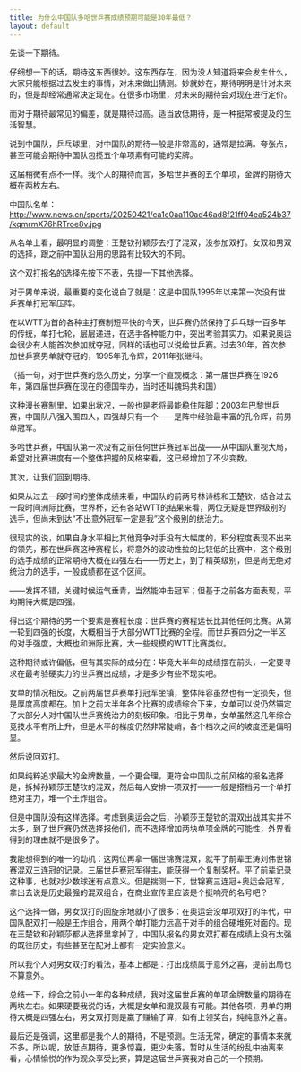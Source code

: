 ```yaml
---
title: 为什么中国队多哈世乒赛成绩预期可能是30年最低？
layout: default
---
```

先谈一下期待。

仔细想一下的话，期待这东西很妙。这东西存在，因为没人知道将来会发生什么，大家只能根据过去发生的事情，对未来做出猜测。妙就妙在，期待明明是针对未来的，但是却经常通常决定现在。在很多市场里，对未来的期待会对现在进行定价。

而对于期待最常见的偏差，就是期待过高。适当放低期待，是一种挺常被提及的生活智慧。

说到中国队，乒乓球里，对中国队的期待一般是非常高的，通常是拉满。夸张点，甚至可能会期待中国队包揽五个单项素有可能的奖牌。

这届稍微有点不一样。我个人的期待而言，多哈世乒赛的五个单项，金牌的期待大概在两枚左右。

中国队名单：
http://www.news.cn/sports/20250421/ca1c0aa110ad46ad8f21ff04ea524b37/kqmrmX76hRTroe8v.jpg

从名单上看，最明显的调整：王楚钦孙颖莎去打了混双，没参加双打。女双和男双的选择，跟之前中国队沿用的思路有比较大的不同。

这个双打报名的选择先按下不表，先提一下其他选择。


对于男单来说，最重要的变化说白了就是：这是中国队1995年以来第一次没有世乒赛单打冠军压阵。

在以WTT为首的各种主打赛制短平快的今天，世乒赛仍然保持了乒乓球一百多年的传统，单打七轮，层层递进，在选手各种能力中，突出考验其实力。如果说奥运会很少有人能首次参加就夺冠，同样的话也可以说给世乒赛。过去30年，首次参加世乒赛男单就夺冠的，1995年孔令辉，2011年张继科。

（插一句，对于世乒赛的悠久历史，分享一个直观概念：第一届世乒赛在1926年，第四届世乒赛在现在的德国举办，当时还叫魏玛共和国）

这种漫长赛制里，如果出状况，一般也是老将最能稳住阵脚：2003年巴黎世乒赛，中国队八强入围四人，四强却只有一个——是阵中经验最丰富的孔令辉，前男单冠军。

多哈世乒赛，中国队第一次没有之前任何世乒赛冠军出战——从中国队重视大局，希望对比赛进度有一个整体把握的风格来看，这已经增加了不少变数。

其次，让我们回到期待。

如果从过去一段时间的整体成绩来看，中国队的前两号林诗栋和王楚钦，结合过去一段时间洲际比赛，世界杯，还有各站WTT的结果来看，两位无疑是世界级别的选手，但尚未到达“不出意外冠军一定是我”这个级别的统治力。

很现实的说，如果自身水平相比其他竞争对手没有大幅度的，积分程度表现不出来的领先，那在世乒赛这种赛程长，将意外的波动性拉的比较低的比赛中，这个级别的选手成绩的正常期待大概在四强左右——历史上，到了精英级别，但是尚无绝对统治力的选手，一般成绩都在这个区间。

——发挥不错，关键时候运气垂青，当然能冲击冠军；但基于之前各方面表现，平均期待大概是四强。

得出这个期待的另一个要素是赛程长度：世乒赛的赛程远长比其他任何比赛。从第一轮到四强的长度，大概相当于大部分WTT比赛的全程。而世乒赛四分之一半区的对手强度，大概也和洲际比赛，大一些规模的WTT比赛类似。

这种期待或许偏低，但有其实际的成分在：毕竟大半年的成绩摆在前头，一定要寻求在最考验硬实力的世乒赛出成绩，才是多少有些不现实吧。


女单的情况相反。之前两届世乒赛单打冠军坐镇，整体阵容虽然也有一定损失，但是厚度高度都在。加上之前大半年各个比赛的成绩综合下来，女单可以说仍然锚定了大部分人对中国队世乒赛统治力的刻板印象。相比于男单，女单虽然这几年综合竞技水平有所上升，但是水平的梯度仍然非常陡峭，各个档次之间的坡度还是偏明显。


然后说回双打。

如果纯粹追求最大的金牌数量，一个更合理，更符合中国队之前风格的报名选择是，拆掉孙颖莎王楚钦的混双，然后每人安排一项双打——一般是搭档另一个单打绝对主力，堆一个王炸组合。

但是中国队没有这样选择。考虑到奥运会之后，孙颖莎王楚钦的混双出战其实并不太多，到了世乒赛仍然选择报他们，而不选择增加两块单项金牌的可能性，外界看得到的理由就不是很多了。

我能想得到的唯一的动机：这两位再拿一届世锦赛混双，就平了前辈王涛刘伟世锦赛混双三连冠的记录。三届世乒赛冠军得主，能获得一个复制奖杯。平了前辈记录这种事，也就对少数球迷有点意义。但是揣测一下，世锦赛三连冠+奥运会冠军，拿出去说是历史最强的混双组合，在商业宣传里应该是个挺响亮的名号吧？

这个选择一做，男女双打的回旋余地就小了很多：在奥运会没单项双打的年代，中国队配双打一般是王炸组合，用两个单打能力远高于对手的组合硬堆死对面的。现在王楚钦和孙颖莎都从选择里拿掉了，中国队报名的男女双打都在成绩上没有太强的既往历史，有些甚至在配对上都有一定实验意义。

所以我个人对男女双打的看法，基本上都是：打出成绩属于意外之喜，提前出局也不算意外。


总结一下，综合之前小一年的各种成绩，我对这届世乒赛的单项金牌数量的期待在两块左右。如果硬要我说的话，大概是女单和混双最有可能。其他各项，男单的期待大概是四强左右，男女双打则是赢了赚输了算，如有上领奖台，纯纯意外之喜。

最后还是强调，这里都是我个人的期待，不是预测。生活无常，确定的事情本来就不多。所以呢，放低点期待，更多惊喜，更少失落。暂时从生活的纷乱中抽离来看，心情愉悦的作为观众享受比赛，算是这届世乒赛我对自己的一个预期。